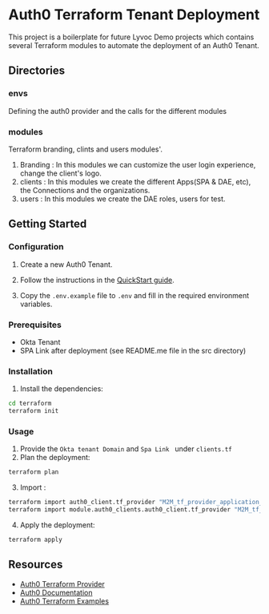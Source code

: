 # Auth0 Terraform Tenant Deployment
This project is a boilerplate for future Lyvoc Demo projects which contains several Terraform modules to automate the deployment of an Auth0 Tenant.

## Directories 
### envs 
 Defining the auth0 provider and the calls for the different modules 
### modules 
Terraform branding, clints and users modules'.
1. Branding : In this modules we can customize the user login experience, change the client's logo.
2. clients : In this modules we create the different Apps(SPA & DAE, etc), the Connections and the organizations.
3. users : In this modules we create the DAE roles, users for test.  

## Getting Started

### Configuration

1. Create a new Auth0 Tenant.

2. Follow the instructions in the [QuickStart guide](https://github.com/auth0/terraform-provider-auth0/blob/main/docs/guides/quickstart.md).

3. Copy the `.env.example` file to `.env` and fill in the required environment variables.

### Prerequisites
- Okta Tenant 
- SPA Link after deployment (see README.me file in the src directory)

### Installation

1. Install the dependencies:

```bash
cd terraform
terraform init
```

### Usage

1. Provide the `Okta tenant Domain` and `Spa Link ` under `clients.tf` 
2. Plan the deployment:
```bash
terraform plan
```

3. Import : 
```bash
terraform import auth0_client.tf_provider "M2M_tf_provider_application_CLIENT_ID" 
terraform import module.auth0_clients.auth0_client.tf_provider "M2M_tf_provider_application_CLIENT_ID"  
```

4. Apply the deployment:
```bash
terraform apply
```

## Resources

- [Auth0 Terraform Provider](https://registry.terraform.io/providers/auth0/auth0/latest/docs)
- [Auth0 Documentation](https://auth0.com/docs/deploy-monitor/auth0-terraform-provider)
- [Auth0 Terraform Examples](https://github.com/auth0/terraform-provider-auth0/tree/main/examples)
